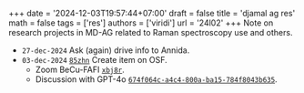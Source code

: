 +++
date = '2024-12-03T19:57:44+07:00'
draft = false
title = 'djamal ag res'
math = false
tags = ['res']
authors = ['viridi']
url = '24l02'
+++
Note on research projects in MD-AG related to Raman spectroscopy use and others.

<!--more-->

+ `27-dec-2024` []() Ask (again) drive info to Annida.
+ `03-dec-2024` [`85zhn`](https://osf.io/85zhn) Create item on OSF.
  - Zoom BeCu-FAFI [`xbj8r`](https://osf.io/xbj8r).
  - Discussion with GPT-4o [`674f064c-a4c4-800a-ba15-784f8043b635`](https://chatgpt.com/share/674f064c-a4c4-800a-ba15-784f8043b635).
